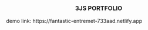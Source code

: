 <h3 align="center">
 3JS PORTFOLIO
</h3>

<p align="left">
  demo link: https://fantastic-entremet-733aad.netlify.app
</p>

<!-- the 3js canvas implementation has prebuilt assets utilization
to understand 3d dev of models spline and blender can be used  -->
